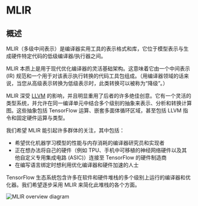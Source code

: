 # MLIR

## 概述

MLIR（多级中间表示）是编译器实用工具的表示格式和库，它位于模型表示与生成硬件特定代码的低级编译器/执行器之间。

MLIR 本质上是用于现代优化编译器的灵活基础架构。这意味着它由一个中间表示 (IR) 规范和一个用于对该表示执行转换的代码工具包组成。（用编译器领域的话来说，当您从高级表示转换为低级表示时，此类转换可以被称为“降级”。）

MLIR 深受 [LLVM](https://llvm.org/) 的影响，并且明显重用了后者的许多绝佳创意。它有一个灵活的类型系统，并允许在同一编译单元中结合多个级别的抽象来表示、分析和转换计算图。这些抽象包括 TensorFlow 运算、嵌套多面体循环区域，甚至包括 LLVM 指令和固定硬件运算与类型。

我们希望 MLIR 能引起许多群体的关注，其中包括：

- 希望优化机器学习模型的性能与内存消耗的编译器研究员和实现者
- 正在想办法将自己的硬件（例如 TPU、手机中可移植的神经网络硬件以及其他自定义专用集成电路 (ASIC)）连接至 TensorFlow 的硬件制造商
- 在编写语言绑定时想利用优化编译器和硬件加速的人士

TensorFlow 生态系统包含许多在软件和硬件堆栈的多个级别上运行的编译器和优化器。我们希望逐步采用 MLIR 来简化此堆栈的各个方面。


<img alt="MLIR overview diagram" src="./images/mlir-infra.svg"> 
